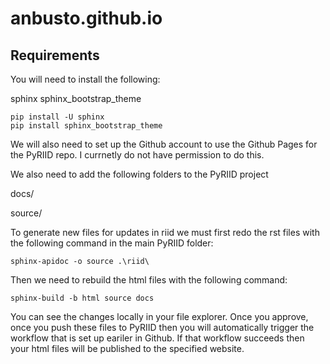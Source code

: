 # anbusto.github.io


## Requirements
You will need to install the following:

sphinx
sphinx_bootstrap_theme

```
pip install -U sphinx
pip install sphinx_bootstrap_theme      

```

We will also need to set up the Github account to use the Github Pages for the PyRIID repo.
I currnetly do not have permission to do this.

We also need to add the following folders to the PyRIID project

docs/

source/

To generate new files for updates in riid we must first redo the rst files with the following command
in the main PyRIID folder:

```
sphinx-apidoc -o source .\riid\ 
```

Then we need to rebuild the html files with the following command:

```
sphinx-build -b html source docs
```

You can see the changes locally in your file explorer. Once you approve, once you push these files to PyRIID
then you will automatically trigger the workflow that is set up eariler in Github. If that workflow succeeds then your html files will be published to the specified website.  